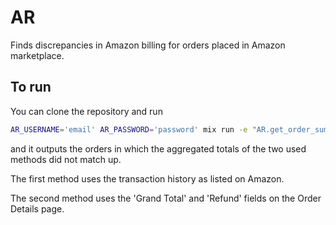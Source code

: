 # AR

Finds discrepancies in Amazon billing for orders placed in Amazon marketplace.


## To run

You can clone the repository and run

```zsh
AR_USERNAME='email' AR_PASSWORD='password' mix run -e "AR.get_order_summary()"
```

and it outputs the orders in which the aggregated totals of the two used methods did not match up.

The first method uses the transaction history as listed on Amazon.

The second method uses the 'Grand Total' and 'Refund' fields on the Order Details page. 